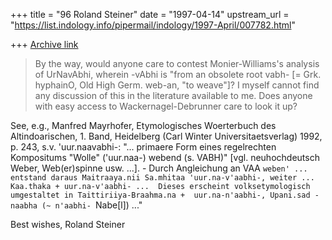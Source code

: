 +++
title = "96 Roland Steiner"
date = "1997-04-14"
upstream_url = "https://list.indology.info/pipermail/indology/1997-April/007782.html"

+++
[Archive link](https://list.indology.info/pipermail/indology/1997-April/007782.html)


>By the way, would anyone care to contest Monier-Williams's analysis of
>UrNavAbhi, wherein -vAbhi is "from an obsolete root vabh- [= Grk. hyphainO,
>Old High Germ. web-an, "to weave"]?  I myself cannot find any discussion of
>this in the literature available to me.  Does anyone with easy access to
>Wackernagel-Debrunner care to look it up?

See, e.g., Manfred Mayrhofer, Etymologisches Woerterbuch des 
Altindoarischen, 1. Band, Heidelberg (Carl Winter Universitaetsverlag) 
1992, p. 243, s.v. 'uur.naavabhi-:
"... primaere Form eines regelrechten Kompositums "Wolle" ('uur.naa-) 
webend (s. VABH)" [vgl. neuhochdeutsch Weber, Web(er)spinne usw. ...]. - 
Durch Angleichung an VAA `weben' ... entstand daraus Maitraaya.nii
Sa.mhitaa 'uur.na-v'aabhi-, weiter ... Kaa.thaka + uur.na-v'aabhi- ... 
Dieses erscheint volksetymologisch umgestaltet in Taittiriiya-Braahma.na + 
uur.na-n'aabhi-, Upani.sad -naabha (~ n'aabhi- `Nabe[l]) ..."

Best wishes,
Roland Steiner





